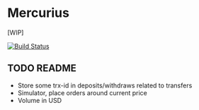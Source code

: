 # Mercurius

[WIP]

[![Build Status](https://travis-ci.org/eeng/mercurius.svg?branch=master)](https://travis-ci.org/eeng/mercurius)

## TODO README

- Store some trx-id in deposits/withdraws related to transfers
- Simulator, place orders around current price
- Volume in USD
